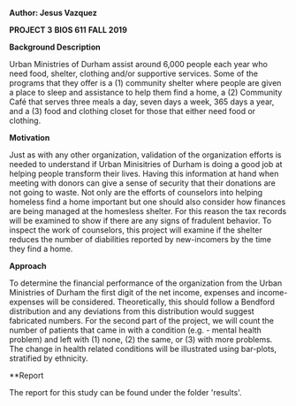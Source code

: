 **Author: Jesus Vazquez**

**PROJECT 3**
**BIOS 611**
**FALL 2019**

**Background Description**

Urban Ministries of Durham assist around 6,000 people each year who need food, shelter, clothing and/or supportive services. Some of the programs that they offer is a (1) community shelter where people are given a place to sleep and assistance to help them find a home, a (2) Community Café that serves three meals a day, seven days a week, 365 days a year, and a (3) food and clothing closet for those that either need food or clothing. 

**Motivation**

Just as with any other organization, validation of the organization efforts is needed to understand if Urban Minisitries of Durham is doing a good job at helping people transform their lives. Having this information at hand when meeting with donors can give a sense of security that their donations are not going to waste. Not only are the efforts of counselors into helping homeless find a home important but one should also consider how finances are being managed at the homesless shelter. For this reason the tax records will be examined to show if there are any signs of fradulent behavior. To inspect the work of counselors, this project will examine if the shelter reduces the number of diabilities reported by new-incomers by the time they find a home.

**Approach**

To determine the financial performance of the organization from the Urban Ministries of Durham the first digit of the net income, expenses and income-expenses will be considered. Theoretically, this should follow a Bendford distribution and any deviations from this distribution would suggest fabricated numbers. For the second part of the project, we will count the number of patients that came in with a condition (e.g. - mental health problem) and left with (1) none, (2) the same, or (3) with more problems. The change in health related conditions will be illustrated using bar-plots, stratified by ethnicity.

**Report

The report for this study can be found under the folder 'results'.

